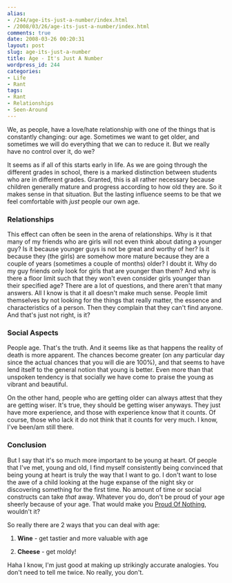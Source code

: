 ```yaml
---
alias:
- /244/age-its-just-a-number/index.html
- /2008/03/26/age-its-just-a-number/index.html
comments: true
date: 2008-03-26 00:20:31
layout: post
slug: age-its-just-a-number
title: Age - It's Just A Number
wordpress_id: 244
categories:
- Life
- Rant
tags:
- Rant
- Relationships
- Seen-Around
---
```


We, as people, have a love/hate relationship with one of the things that is constantly changing: our age.  Sometimes we want to get older, and sometimes we will do everything that we can to reduce it.  But we really have no control over it, do we?

It seems as if all of this starts early in life.  As we are going through the different grades in school, there is a marked distinction between students who are in different grades.  Granted, this is all rather necessary because children generally mature and progress according to how old they are.  So it makes sense in that situation.  But the lasting influence seems to be that we feel comfortable with _just_ people our own age.



### Relationships


This effect can often be seen in the arena of relationships.  Why is it that many of my friends who are girls will not even think about dating a younger guy?  Is it because younger guys is not be great and worthy of her?  Is it because they (the girls) are somehow more mature because they are a couple of years (sometimes a couple of months) older?  I doubt it.  Why do my guy friends only look for girls that are younger than them?  And why is there a floor limit such that they won't even consider girls younger than their specified age?  There are a lot of questions, and there aren't that many answers.  All I know is that it all doesn't make much sense.  People limit themselves by not looking for the things that really matter, the essence and characteristics of a person.  Then they complain that they can't find anyone.  And that's just not right, is it?



### Social Aspects


People age.  That's the truth.  And it seems like as that happens the reality of death is more apparent.  The chances become greater (on any particular day since the actual chances that you will die are 100%), and that seems to have lend itself to the general notion that young is better.  Even more than that unspoken tendency is that socially we have come to praise the young as vibrant and beautiful.

On the other hand, people who are getting older can always attest that they are getting wiser.  It's true, they should be getting wiser anyways.  They just have more experience, and those with experience know that it counts.  Of course, those who lack it do not think that it counts for very much.  I know, I've been/am still there.



### Conclusion


But I say that it's so much more important to be young at heart.  Of people that I've met, young and old, I find myself consistently being convinced that being young at heart is truly the way that I want to go.  I don't want to lose the awe of a child looking at the huge expanse of the night sky or discovering something for the first time.  No amount of time or social constructs can take _that_ away.  Whatever you do, don't be proud of your age sheerly because of your age.  That would make you [Proud Of Nothing](http://www.goingthewongway.com/2008/01/13/proud-of-nothing/), wouldn't it?

So really there are 2 ways that you can deal with age:




  1. **Wine** - get tastier and more valuable with age


  2. **Cheese** - get moldy!



Haha I know, I'm just good at making up strikingly accurate analogies.  You don't need to tell me twice.  No really, you don't.
